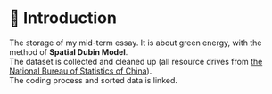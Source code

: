 # 📖 Introduction
  The storage of my mid-term essay. It is about green energy, with the method of **Spatial Dubin Model**.  
The dataset is collected and cleaned up (all resource drives from [the National Bureau of Statistics of China](https://www.stats.gov.cn/)).   
The coding process and sorted data is linked.
